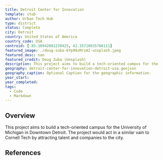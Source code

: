 ```yaml
---
title: Detroit Center for Innovation
template: stub
author: Urban Tech Hub
type: district
status: Complete
city: Detroit
country: United States of America
country_code: USA
centroid: [-83.10942081239425, 42.35710635766111]
featured_image: ./doug-zuba-6Yp99zMrsAI-unsplash.jpeg
featured_desc: nan
featured_credit: Doug Zuba (Unsplash)
description: This project aims to build a tech-oriented campus for the University of Michigan in Downtown Detroit. The project would act in a similar vain to Cornell Tech by attracting talent and companies to the city.
geography: detroit-center-for-innovation-detroit-usa.geojson
geography_caption: Optional Caption for the geographic information.
year_start:
year_completed:
tags:
  - Code
  - Markdown
---
```


## Overview

This project aims to build a tech-oriented campus for the University of Michigan in Downtown Detroit. The project would act in a similar vain to Cornell Tech by attracting talent and companies to the city.

## References
